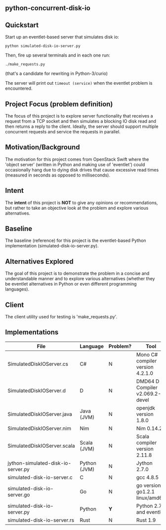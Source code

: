 ## python-concurrent-disk-io

Quickstart
----------
Start up an eventlet-based server that simulates disk io:

    python simulated-disk-io-server.py

Then, fire up several terminals and in each one run:

    ./make_requests.py

(that's a candidate for rewriting in Python-3/curio)

The server will print out `timeout (service)` when the eventlet problem is encountered.


Project Focus (problem definition)
----------------------------------
The focus of this project is to explore server functionality that
receives a request from a TCP socket and then simulates a blocking
IO disk read and then returns a reply to the client. Ideally, the
server should support multiple concurrent requests and service
the requests in parallel.

Motivation/Background
---------------------
The motivation for this project comes from OpenStack Swift where
the 'object server' (written in Python and making use of 'eventlet')
could occasionally hang due to dying disk drives that cause excessive
read times (measured in seconds as opposed to milliseconds).

Intent
------
The **intent** of this project is **NOT** to give any opinions or
recommendations, but rather to take an objective look at the
problem and explore various alternatives.

Baseline
--------
The baseline (reference) for this project is the eventlet-based
Python implementation (simulated-disk-io-server.py).

Alternatives Explored
---------------------
The goal of this project is to demonstrate the problem in a concise
and understandable manner and to explore various alternatives (whether
they be eventlet alternatives in Python or even different programming
languages).

Client
------
The client utility used for testing is 'make_requests.py'.

Implementations
---------------

| File                               | Language      | Problem? | Tool |
| ----                               | --------      | -------- | ---------- |
| SimulatedDiskIOServer.cs           | C#            | N        | Mono C# compiler version 4.2.1.0 |
| SimulatedDiskIOServer.d            | D             | N        | DMD64 D Compiler v2.069.2-devel |
| SimulatedDiskIOServer.java         | Java (JVM)    | N        | openjdk version 1.8.0 |
| SimulatedDiskIOServer.nim          | Nim           | N        | Nim 0.14.2 |
| SimulatedDiskIOServer.scala        | Scala (JVM)   | N        | Scala compiler version 2.11.8 |
| jython-simulated-disk-io-server.py | Python (JVM)  | N        | Jython 2.7.0 |
| simulated-disk-io-server.c         | C             | N        | gcc 4.8.5 |
| simulated-disk-io-server.go        | Go            | N        | go version go1.2.1 linux/amd64 |
| simulated-disk-io-server.py        | Python        | **Y**    | Python 2.7 and eventlet |
| simulated-disk-io-server.rs        | Rust          | N        | Rust 1.9 |

